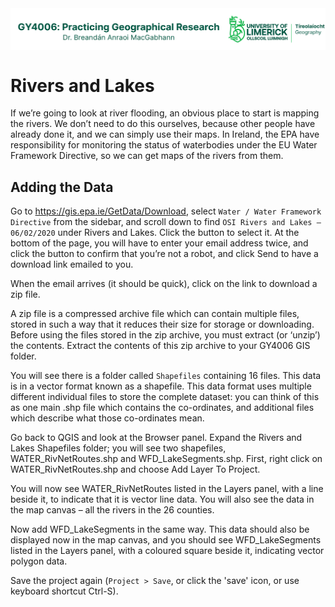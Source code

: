 <img src="https://raw.githubusercontent.com/bamacgabhann/GY4006/main/GY4006_logo.png" align=center alt="UL Geography logo"/>

<h1>Rivers and Lakes</h1>

If we’re going to look at river flooding, an obvious place to start is mapping the rivers. We don’t need to do this ourselves, because other people have already done it, and we can simply use their maps. In Ireland, the EPA have responsibility for monitoring the status of waterbodies under the EU Water Framework Directive, so we can get maps of the rivers from them.

<h2>Adding the Data</h2>

Go to <a href='https://gis.epa.ie/GetData/Download'>https://gis.epa.ie/GetData/Download</a>, select ```Water / Water Framework Directive``` from the sidebar, and scroll down to find ```OSI Rivers and Lakes – 06/02/2020``` under Rivers and Lakes. Click the button to select it. At the bottom of the page, you will have to enter your email address twice, and click the button to confirm that you’re not a robot, and click Send to have a download link emailed to you. 

When the email arrives (it should be quick), click on the link to download a zip file. 

A zip file is a compressed archive file which can contain multiple files, stored in such a way that it reduces their size for storage or downloading. Before using the files stored in the zip archive, you must extract (or ‘unzip’) the contents. Extract the contents of this zip archive to your GY4006 GIS folder.

You will see there is a folder called ```Shapefiles``` containing 16 files. This data is in a vector format known as a shapefile. This data format uses multiple different individual files to store the complete dataset: you can think of this as one main .shp file which contains the co-ordinates, and additional files which describe what those co-ordinates mean.

Go back to QGIS and look at the Browser panel. Expand the Rivers and Lakes Shapefiles folder; you will see two shapefiles, WATER_RivNetRoutes.shp and WFD_LakeSegments.shp. First, right click on WATER_RivNetRoutes.shp and choose Add Layer To Project.

You will now see WATER_RivNetRoutes listed in the Layers panel, with a line beside it, to indicate that it is vector line data. You will also see the data in the map canvas – all the rivers in the 26 counties. 

Now add WFD_LakeSegments in the same way. This data should also be displayed now in the map canvas, and you should see WFD_LakeSegments listed in the Layers panel, with a coloured square beside it, indicating vector polygon data.

Save the project again (```Project > Save```, or click the 'save' icon, or use keyboard shortcut Ctrl-S).